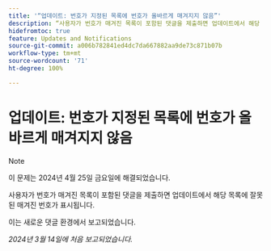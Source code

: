 ```yaml
---
title: '“업데이트: 번호가 지정된 목록에 번호가 올바르게 매겨지지 않음”'
description: “사용자가 번호가 매겨진 목록이 포함된 댓글을 제출하면 업데이트에서 해당 목록에 잘못된 매겨진 번호가 표시됩니다.”
hidefromtoc: true
feature: Updates and Notifications
source-git-commit: a006b782841ed4dc7da667882aa9de73c871b07b
workflow-type: tm+mt
source-wordcount: '71'
ht-degree: 100%

---
```



# 업데이트: 번호가 지정된 목록에 번호가 올바르게 매겨지지 않음

>[!NOTE]
>
>이 문제는 2024년 4월 25일 금요일에 해결되었습니다.

사용자가 번호가 매겨진 목록이 포함된 댓글을 제출하면 업데이트에서 해당 목록에 잘못된 매겨진 번호가 표시됩니다.

이는 새로운 댓글 환경에서 보고되었습니다.

_2024년 3월 14일에 처음 보고되었습니다._

